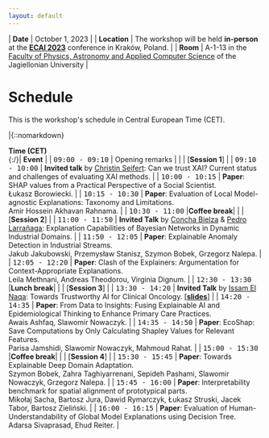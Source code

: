 ```yaml
---
layout: default
---
```


| **Date** | October 1, 2023 |
| **Location** | The workshop will be held **in-person** at the [**ECAI 2023**](https://ecai2023.eu) conference in Kraków, Poland. |
| **Room** | A-1-13 in the [Faculty of Physics, Astronomy and Applied Computer Science](https://maps.app.goo.gl/Aq55uToHLzjCxioi6) of the Jagiellonian University |


# Schedule

This is the workshop's schedule in Central European Time (CET). 

|{::nomarkdown} <div style="width:140px"> <strong>Time (CET)</strong> </div> {:/}| **Event** |
| <span style="font-family: monospace;">09:00 - 09:10</span> | Opening remarks |
| | [**Session 1**] |
| <span style="font-family: monospace;">09:10 - 10:00</span> | **Invited talk** by [Christin Seifert](https://scholar.google.com/citations?user=aK6ZccUAAAAJ): Can we trust XAI? Current status and challenges of evaluating XAI methods. |
| <span style="font-family: monospace;">10:00 - 10:15</span> | **Paper**: SHAP values from a Practical Perspective of a Social Scientist. <br/> Łukasz Borowiecki. |
| <span style="font-family: monospace;">10:15 - 10:30</span> | **Paper**: Evaluation of Local Model-agnostic Explanations: Taxonomy and Limitations. <br/> Amir Hossein Akhavan Rahnama. |
| <span style="font-family: monospace;">10:30 - 11:00</span> |**Coffee break**|
| | [**Session 2**] |
| <span style="font-family: monospace;">11:00 - 11:50</span> | **Invited Talk** by [Concha Bielza](https://scholar.google.com/citations?user=zwSj1n8AAAAJ) & [Pedro Larrañaga](https://scholar.google.es/citations?user=iTlD56SV03AC): Explanation Capabilities of Bayesian Networks in Dynamic Industrial Domains. |
| <span style="font-family: monospace;">11:50 - 12:05</span> | **Paper**: Explainable Anomaly Detection in Industrial Streams. <br/> Jakub Jakubowski, Przemysław Stanisz, Szymon Bobek, Grzegorz Nalepa. |
| <span style="font-family: monospace;">12:05 - 12:20</span> | **Paper**: Clash of the Explainers: Argumentation for Context-Appropriate Explanations. <br/> Leila Methnani, Andreas Theodorou, Virginia Dignum. |
| <span style="font-family: monospace;">12:30 - 13:30</span> |**Lunch break**|
| | [**Session 3**] |
| <span style="font-family: monospace;">13:30 - 14:20</span> | **Invited Talk** by [Issam El Naqa](https://scholar.google.ca/citations?user=9Vdfc2sAAAAJ): Towards Trustworthy AI for Clinical Oncology. [[**slides**](/assets/documents/slides_ielnaqa.pdf)] |
| <span style="font-family: monospace;">14:20 - 14:35</span> | **Paper**: From Data to Insights: Fusing Explainable AI and Epidemiological Thinking to Enhance Primary Care Practices. <br/> Awais Ashfaq, Slawomir Nowaczyk. |
| <span style="font-family: monospace;">14:35 - 14:50</span> | **Paper**: EcoShap: Save Computations by Only Calculating Shapley Values for Relevant Features. <br/> Parisa Jamshidi, Slawomir Nowaczyk, Mahmoud Rahat. |
| <span style="font-family: monospace;">15:00 - 15:30</span> |**Coffee break**|
| | [**Session 4**] |
| <span style="font-family: monospace;">15:30 - 15:45</span> | **Paper**: Towards Explainable Deep Domain Adaptation. <br/> Szymon Bobek, Zahra Taghiyarrenani, Sepideh Pashami, Slawomir Nowaczyk, Grzegorz Nalepa. |
| <span style="font-family: monospace;">15:45 - 16:00</span> | **Paper**: Interpretability benchmark for spatial alignment of prototypical parts. <br/> Mikołaj Sacha, Bartosz Jura, Dawid Rymarczyk, Łukasz Struski, Jacek Tabor, Bartosz Zieliński. |
| <span style="font-family: monospace;">16:00 - 16:15</span> | **Paper**: Evaluation of Human-Understandability of Global Model Explanations using Decision Tree. <br/> Adarsa Sivaprasad, Ehud Reiter. |
